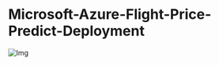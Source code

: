 # Microsoft-Azure-Flight-Price-Predict-Deployment

![Img](https://github.com/jimohola/Heroku-Flight-Price-Predict-Deployment/assets/62597513/ec320b6a-728e-4f7b-9cbb-b7d9d8233915)
